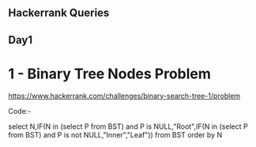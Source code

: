 ## Hackerrank Queries



## Day1


# 1 - Binary Tree Nodes Problem


https://www.hackerrank.com/challenges/binary-search-tree-1/problem


Code:-

   select N,IF(N in (select P from BST) and P is NULL,"Root",IF(N in (select P from BST) and P is not NULL,"Inner","Leaf")) from BST order by N

